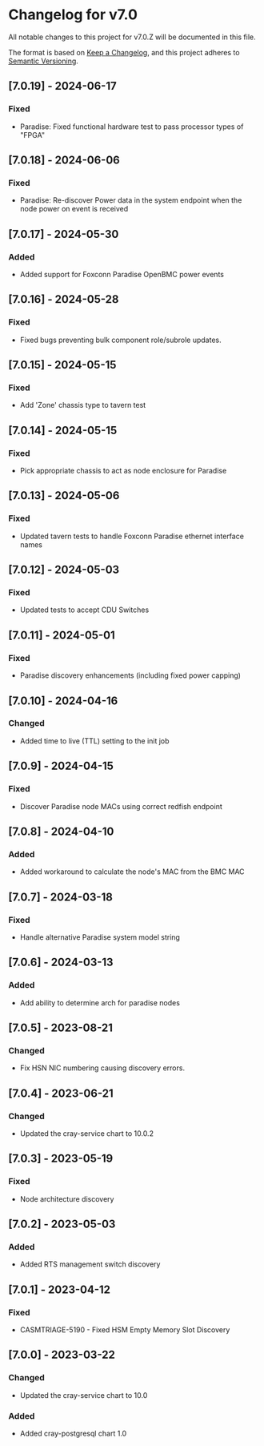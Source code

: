 # Changelog for v7.0

All notable changes to this project for v7.0.Z will be documented in this file.

The format is based on [Keep a Changelog](https://keepachangelog.com/en/1.0.0/),
and this project adheres to [Semantic Versioning](https://semver.org/spec/v2.0.0.html).

## [7.0.19] - 2024-06-17

### Fixed

-  Paradise: Fixed functional hardware test to pass processor types of "FPGA"

## [7.0.18] - 2024-06-06

### Fixed

- Paradise: Re-discover Power data in the system endpoint when the node power on event is received

## [7.0.17] - 2024-05-30

### Added

- Added support for Foxconn Paradise OpenBMC power events

## [7.0.16] - 2024-05-28

### Fixed

- Fixed bugs preventing bulk component role/subrole updates.

## [7.0.15] - 2024-05-15

### Fixed

- Add 'Zone' chassis type to tavern test

## [7.0.14] - 2024-05-15

### Fixed

- Pick appropriate chassis to act as node enclosure for Paradise

## [7.0.13] - 2024-05-06

### Fixed

- Updated tavern tests to handle Foxconn Paradise ethernet interface names

## [7.0.12] - 2024-05-03

### Fixed

- Updated tests to accept CDU Switches

## [7.0.11] - 2024-05-01

### Fixed

- Paradise discovery enhancements (including fixed power capping)

## [7.0.10] - 2024-04-16

### Changed

- Added time to live (TTL) setting to the init job

## [7.0.9] - 2024-04-15

### Fixed

- Discover Paradise node MACs using correct redfish endpoint

## [7.0.8] - 2024-04-10

### Added

- Added workaround to calculate the node's MAC from the BMC MAC

## [7.0.7] - 2024-03-18

### Fixed

- Handle alternative Paradise system model string

## [7.0.6] - 2024-03-13

### Added

- Add ability to determine arch for paradise nodes

## [7.0.5] - 2023-08-21

### Changed

- Fix HSN NIC numbering causing discovery errors.

## [7.0.4] - 2023-06-21

### Changed

- Updated the cray-service chart to 10.0.2

## [7.0.3] - 2023-05-19

### Fixed

- Node architecture discovery

## [7.0.2] - 2023-05-03

### Added
- Added RTS management switch discovery

## [7.0.1] - 2023-04-12

### Fixed
- CASMTRIAGE-5190 - Fixed HSM Empty Memory Slot Discovery

## [7.0.0] - 2023-03-22

### Changed
- Updated the cray-service chart to 10.0

### Added
- Added cray-postgresql chart 1.0
